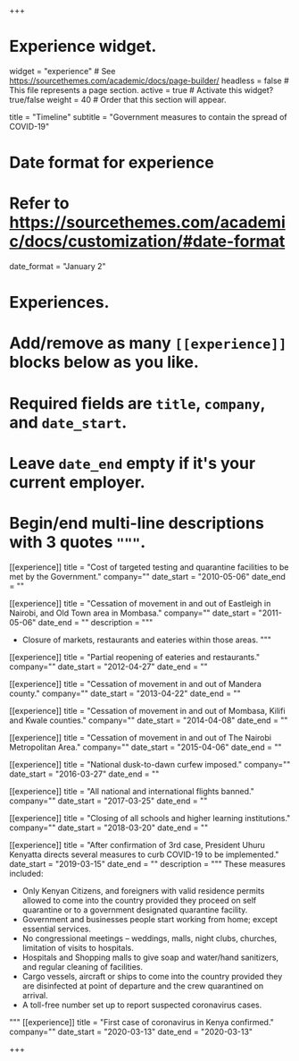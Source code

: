 +++
# Experience widget.
widget = "experience"  # See https://sourcethemes.com/academic/docs/page-builder/
headless = false  # This file represents a page section.
active = true  # Activate this widget? true/false
weight = 40  # Order that this section will appear.

title = "Timeline"
subtitle = "Government measures to contain the spread of COVID-19"

# Date format for experience
#   Refer to https://sourcethemes.com/academic/docs/customization/#date-format
date_format = "January 2"

# Experiences.
#   Add/remove as many `[[experience]]` blocks below as you like.
#   Required fields are `title`, `company`, and `date_start`.
#   Leave `date_end` empty if it's your current employer.
#   Begin/end multi-line descriptions with 3 quotes `"""`.

[[experience]]
title = "Cost of targeted testing and quarantine facilities to be met by the Government."
company=""
date_start = "2010-05-06" 
date_end = ""

[[experience]]
title = "Cessation of movement in and out of Eastleigh in Nairobi, and Old Town area in Mombasa."
company=""
date_start = "2011-05-06" 
date_end = ""
 description = """
+ Closure of markets, restaurants and eateries within those areas.
"""

[[experience]]
title = "Partial reopening of eateries and restaurants."
company=""
date_start = "2012-04-27" 
date_end = ""

[[experience]]
title = "Cessation of movement in and out of Mandera county."
company=""
date_start = "2013-04-22" 
date_end = ""

[[experience]]
title = "Cessation of movement in and out of Mombasa, Kilifi and Kwale counties."
company=""
date_start = "2014-04-08" 
date_end = ""

[[experience]]
title = "Cessation of movement in and out of The Nairobi Metropolitan Area."
company=""
date_start = "2015-04-06" 
date_end = ""

  [[experience]]
  title = "National dusk-to-dawn curfew imposed."
  company=""
date_start = "2016-03-27" 
date_end = ""

  [[experience]]
  title = "All national and international flights banned."
  company=""
date_start = "2017-03-25" 
date_end = ""

  [[experience]]
  title = "Closing of all schools and higher learning institutions."
  company=""
date_start = "2018-03-20" 
date_end = ""

 [[experience]]
  title = "After confirmation of 3rd case, President Uhuru Kenyatta directs several measures to curb COVID-19 to be implemented."
date_start = "2019-03-15" 
date_end = ""
  description = """
These measures included:
* Only Kenyan Citizens, and foreigners with valid residence permits allowed to come into the country provided they proceed on self quarantine or to a government designated quarantine facility.
* Government and businesses people start working from home; except essential services.
* No congressional meetings – weddings, malls, night clubs, churches, limitation of visits to hospitals.
* Hospitals and Shopping malls to give soap and water/hand sanitizers, and regular cleaning of facilities.
* Cargo vessels, aircraft or ships to come into the country provided they are disinfected at point of departure and the crew quarantined on arrival.
* A toll-free number set up to report suspected coronavirus cases.

"""
  [[experience]]
  title = "First case of coronavirus in Kenya confirmed."
  company=""
date_start = "2020-03-13" 
date_end = "2020-03-13"

+++
